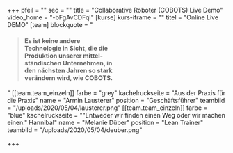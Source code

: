 +++
pfeil = ""
seo = ""
title = "Collaborative Roboter (COBOTS) Live Demo"
video_home = "-bFgAvCDFqI"
[kurse]
kurs-iframe = ""
titel = "Online Live DEMO"
[team]
blockquote = "<blockquote><h4>Es ist keine andere<br>Technologie in Sicht, die die<br>Produktion unserer mittel-<br>ständischen Unternehmen, in<br>den nächsten Jahren so stark<br>verändern wird, wie COBOTS.</h4></blockquote>"
[[team.team_einzeln]]
farbe = "grey"
kachelruckseite = "Aus der Praxis für die Praxis"
name = "Armin Lausterer"
position = "Geschäftsführer"
teambild = "/uploads/2020/05/04/lausterer.png"
[[team.team_einzeln]]
farbe = "blue"
kachelruckseite = "\"Entweder wir finden einen Weg oder wir machen einen.\" Hannibal"
name = "Melanie Düber"
position = "Lean Trainer"
teambild = "/uploads/2020/05/04/deuber.png"

+++
